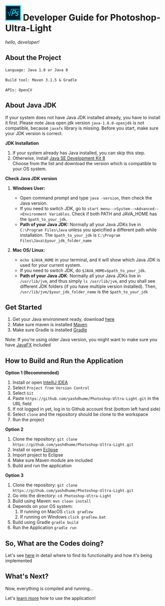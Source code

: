 # ![Logo](./images/logo.png) Developer Guide for Photoshop-Ultra-Light
*hello, developer!*

## About the Project

    Language: Java 1.8 or Java 8

    Build tool: Maven 3.1.5 & Gradle

    APIs: OpenCV

## About Java JDK
If your system does not have Java JDK installed already, you have to install it first. Please note Java open jdk version `java-1.8.0-openjdk` is not compatible, because `javafx` library is missing. Before you start, make sure your JDK version is correct. 

**JDK Installation**
1. If your system already has Java installed, you can skip this step.
2. Otherwise, install [Java SE Development Kit 8](https://www.oracle.com/technetwork/java/javase/downloads/jdk8-downloads-2133151.html) <br>
Choose from the list and download the version which is compatible to your OS system.
 
**Check Java JDK version**
1. **Windows User:** 
   * Open command prompt and type `java -version`, then check the Java version.
   * If you need to switch JDK, go to `start menu-->System-->Advanced-->Environment Variables`. 
     Check if both PATH and JAVA_HOME has the `$path_to_your_jdk`. 
   * **Path of your Java JDK:** Normally all your Java JDKs live in `C:\Program Files\Java` unless you speicified a different path
     while installation. The `$path_to_your_jdk` is `C:\Program Files\Java\$your_jdk_folder_name`
   
   
2. **Mac OS/ Linux:**
   * `echo $JAVA_HOME` in your terminal, and it will show which Java JDK is used for your current system.
   * If you need to switch JDK, do `$JAVA_HOME=$path_to_your_jdk`. 
   * **Path of your Java JDK**: Normally all your Java JDKs live in `/usr/lib/jvm`, and thus simply `ls /usr/lib/jvm`,
     and you shall see different JDK folders (if you have multiple version installed). Then, `/usr/lib/jvm/$your_jdk_folder_name`
     is the `$path_to_your_jdk`


## Get Started

1. Get your Java environment ready, download [here](https://java.com/en/download/help/download_options.xml)
2. Make sure maven is installed [Maven](https://maven.apache.org/install.html)
3. Make sure Gradle is installed [Gradle](https://gradle.org/install)

Note: If you're using older Java version, you might want to make sure you have 
[JavaFX](https://docs.oracle.com/javase/8/javafx/get-started-tutorial/jfx-overview.htm) included

## How to Build and Run the Application

**Option 1 (Recommended)**
1. Install or open [IntelliJ IDEA](https://www.jetbrains.com/idea/download/)
2. Select `Project from Version Control`
3. Select `Git`
4. Paste `https://github.com/yashdhume/Photoshop-Ultra-Light.git` in the URL field
5. If not logged in yet, log in to Github account first (bottom left hand side)
6. Select `clone` and the repository should be clone to the workspace
7. Run the project

**Option 2**

1. Clone the repository: `git clone https://github.com/yashdhume/Photoshop-Ultra-Light.git`
2. Install or open [Eclipse](https://www.eclipse.org/downloads/)
3. Import project to Eclipse
4. Make sure Maven module are included
5. Build and run the application

**Option 3**

1. Clone the repository: `git clone https://github.com/yashdhume/Photoshop-Ultra-Light.git`
2. Go into the directory: `cd Photoshop-Ultra-Light`
3. Build using Maven: `mvn clean install`
4. Depends on your OS system:
   1. If running on MacOS `click gradlew`
   2. If running on Windows `click gradlew.bat`
5. Build using Gradle `gradle build`
6. Run the Application `gradle run`

## So, What are the Codes doing?

Let's see [here](./CODE_GUIDE.md) in detail where to find its functionality and how it's being implemented

## What's Next?

Now, everything is compiled and running...

Let's [learn more](./USER_GUIDE.md) how to use the application!
